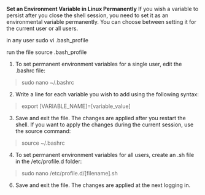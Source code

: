 **Set an Environment Variable in Linux Permanently**
If you wish a variable to persist after you close the shell session, you need to set it as an environmental variable permanently. You can choose between setting it for the current user or all users.

in any user
sudo vi .bash_profile

run the file 
source .bash_profile

1. To set permanent environment variables for a single user, edit the .bashrc file:

> sudo nano ~/.bashrc

2. Write a line for each variable you wish to add using the following syntax:

> export [VARIABLE_NAME]=[variable_value]

3. Save and exit the file. The changes are applied after you restart the shell. If you want to apply the changes during the current session, use the source command:

> source ~/.bashrc

4. To set permanent environment variables for all users, create an .sh file in the /etc/profile.d folder:

> sudo nano /etc/profile.d/[filename].sh

6. Save and exit the file. The changes are applied at the next logging in.
